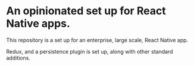 # An opinionated set up for React Native apps.

This repository is a set up for an enterprise, large scale, React Native app. 

Redux, and a persistence plugin is set up, along with other standard additions.
